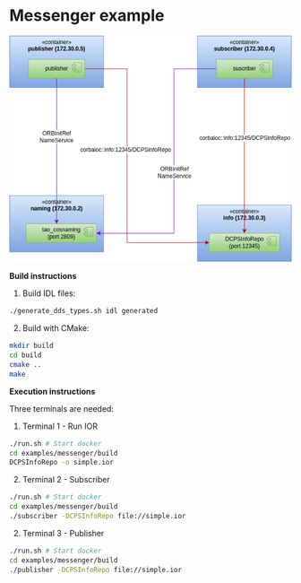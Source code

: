 # Messenger example

![deployment](./doc/assets/deployment-tao-discovery.png)


**Build instructions**

1. Build IDL files:

~~~bash
./generate_dds_types.sh idl generated
~~~

2. Build with CMake:

~~~bash
mkdir build
cd build
cmake ..
make
~~~


**Execution instructions**

Three terminals are needed:

1. Terminal 1 - Run IOR

~~~bash
./run.sh # Start docker
cd examples/messenger/build
DCPSInfoRepo -o simple.ior
~~~

2. Terminal 2 - Subscriber

~~~bash
./run.sh # Start docker
cd examples/messenger/build
./subscriber -DCPSInfoRepo file://simple.ior
~~~

2. Terminal 3 - Publisher

~~~bash
./run.sh # Start docker
cd examples/messenger/build
./publisher -DCPSInfoRepo file://simple.ior
~~~